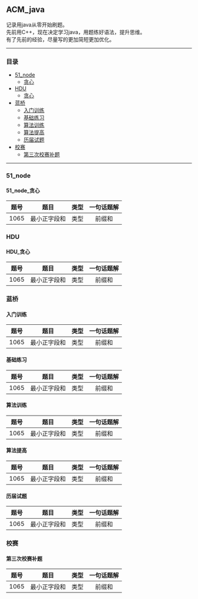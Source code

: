 ## ACM_java

记录用java从零开始刷题。  
先前用C++，现在决定学习java，用题练好语法，提升思维。  
有了先前的经验，尽量写的更加简短更加优化。  

---

### 目录

* [51_node](###51_node)
    * [贪心](####51_node_贪心)
* [HDU](###HDU)
    * [贪心](####HDU_贪心)
* [蓝桥](###蓝桥)
    * [入门训练](####入门训练)
    * [基础练习](####基础练习)
    * [算法训练](####算法训练)
    * [算法提高](####算法提高)
    * [历届试题](####历届试题)
* [校赛](###校赛)
    * [第三次校赛补题](####第三次校赛补题)
    
---

### 51_node

#### 51_node_贪心

| 题号 | 题目 | 类型 | 一句话题解 |
| :---: | :---:  | :---: |:---: |
| 1065    | 最小正字段和     | 类型  | 前缀和|

### HDU

#### HDU_贪心
| 题号 | 题目 | 类型 | 一句话题解 |
| :---: | :---:  | :---: |:---: |
| 1065    | 最小正字段和     | 类型  | 前缀和|

### 蓝桥

#### 入门训练
| 题号 | 题目 | 类型 | 一句话题解 |
| :---: | :---:  | :---: |:---: |
| 1065    | 最小正字段和     | 类型  | 前缀和|
#### 基础练习
| 题号 | 题目 | 类型 | 一句话题解 |
| :---: | :---:  | :---: |:---: |
| 1065    | 最小正字段和     | 类型  | 前缀和|
#### 算法训练
| 题号 | 题目 | 类型 | 一句话题解 |
| :---: | :---:  | :---: |:---: |
| 1065    | 最小正字段和     | 类型  | 前缀和|
#### 算法提高
| 题号 | 题目 | 类型 | 一句话题解 |
| :---: | :---:  | :---: |:---: |
| 1065    | 最小正字段和     | 类型  | 前缀和|
#### 历届试题
| 题号 | 题目 | 类型 | 一句话题解 |
| :---: | :---:  | :---: |:---: |
| 1065    | 最小正字段和     | 类型  | 前缀和|

### 校赛

#### 第三次校赛补题
| 题号 | 题目 | 类型 | 一句话题解 |
| :---: | :---:  | :---: |:---: |
| 1065    | 最小正字段和     | 类型  | 前缀和|